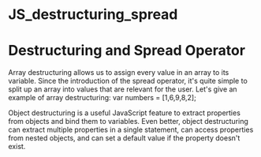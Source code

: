 # JS_destructuring_spread

<h1>Destructuring and Spread Operator</h1>

<p>Array destructuring allows us to assign every value in an array to its variable. Since the introduction of the spread operator, it's quite simple to split up an array into values that are relevant for the user. Let's give an example of array destructuring: var numbers = [1,6,9,8,2];</p>

<p>Object destructuring is a useful JavaScript feature to extract properties from objects and bind them to variables. Even better, object destructuring can extract multiple properties in a single statement, can access properties from nested objects, and can set a default value if the property doesn't exist.</p>
